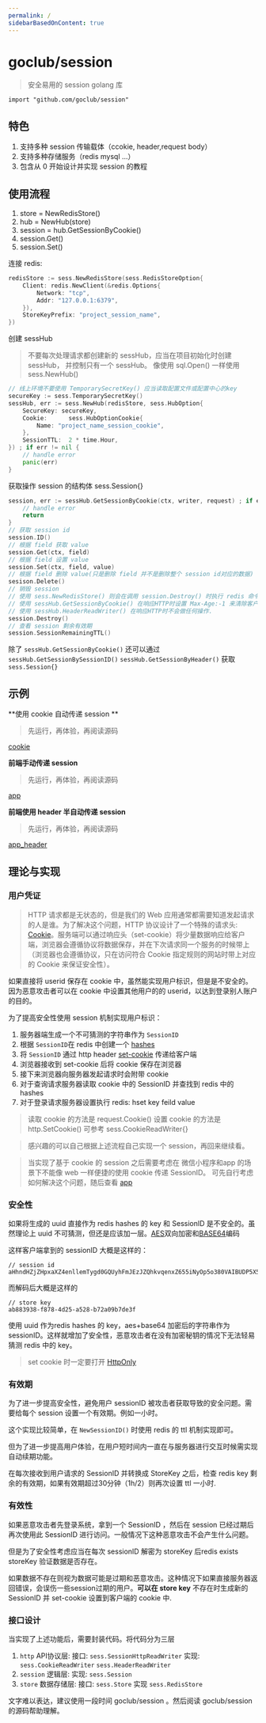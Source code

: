 ```yaml
---
permalink: /
sidebarBasedOnContent: true
---
```


# goclub/session

> 安全易用的 session golang 库

```
import "github.com/goclub/session"
```

## 特色

1. 支持多种 session 传输载体（ccokie, header,request body）
2. 支持多种存储服务（redis  mysql ...）
3. 包含从 0 开始设计并实现 session 的教程

## 使用流程

1. store = NewRedisStore()
2. hub = NewHub(store)
3. session = hub.GetSessionByCookie()
4. session.Get()
5. session.Set()

连接 redis:

```go
redisStore := sess.NewRedisStore(sess.RedisStoreOption{
    Client: redis.NewClient(&redis.Options{
        Network: "tcp",
        Addr: "127.0.0.1:6379",
    }),
    StoreKeyPrefix: "project_session_name",
})
```
创建 sessHub

> 不要每次处理请求都创建新的 sessHub，应当在项目初始化时创建 sessHub， 并控制只有一个 sessHub。
> 像使用 sql.Open() 一样使用 sess.NewHub()

```go
// 线上环境不要使用 TemporarySecretKey() 应当读取配置文件或配置中心的key
secureKey := sess.TemporarySecretKey()
sessHub, err := sess.NewHub(redisStore, sess.HubOption{
    SecureKey: secureKey,
    Cookie:      sess.HubOptionCookie{
        Name: "project_name_session_cookie",
    },
    SessionTTL:  2 * time.Hour,
}) ; if err != nil {
    // handle error
    panic(err)
}
```

获取操作 session 的结构体 sess.Session{}

```go
session, err := sessHub.GetSessionByCookie(ctx, writer, request) ; if err != nil {
    // handle error
    return
}
// 获取 session id
session.ID()
// 根据 field 获取 value 
session.Get(ctx, field)
// 根据 field 设置 value
session.Set(ctx, field, value)
// 根据 field 删除 value(只是删除 field 并不是删除整个 session id对应的数据)
sesison.Delete()
// 销毁 session
// 使用 sess.NewRedisStore() 则会在调用 session.Destroy() 时执行 redis 命令 DEL project_session_name:{uuid}
// 使用 sessHub.GetSessionByCookie() 在响应HTTP时设置 Max-Age:-1 来清除客户端 Cookie
// 使用 sessHub.HeaderReadWriter() 在响应HTTP时不会做任何操作.
session.Destroy()
// 查看 session 剩余有效期
session.SessionRemainingTTL()
```

除了 `sessHub.GetSessionByCookie()` 还可以通过 `sessHub.GetSessionBySessionID()` `sessHub.GetSessionByHeader()` 获取 `sess.Session{}`

## 示例

**使用 cookie 自动传递 session **

> 先运行，再体验，再阅读源码

[cookie](./internal/example/cookie/main.go?embed)

**前端手动传递 session**

> 先运行，再体验，再阅读源码

[app](./internal/example/app/main.go?embed)

**前端使用 header 半自动传递 session**

> 先运行，再体验，再阅读源码

[app_header](./internal/example/app_header/main.go?embed)


## 理论与实现

### 用户凭证

> HTTP 请求都是无状态的，但是我们的 Web 应用通常都需要知道发起请求的人是谁。为了解决这个问题，HTTP 协议设计了一个特殊的请求头: [Cookie](https://zh.wikipedia.org/wiki/Cookie)。服务端可以通过响应头（set-cookie）将少量数据响应给客户端，浏览器会遵循协议将数据保存，并在下次请求同一个服务的时候带上（浏览器也会遵循协议，只在访问符合 Cookie 指定规则的网站时带上对应的 Cookie 来保证安全性）。

如果直接将 userid 保存在 cookie 中，虽然能实现用户标识，但是是不安全的。因为恶意攻击者可以在 cookie 中设置其他用户的的 userid，以达到登录别人账户的目的。

为了提高安全性使用 session 机制实现用户标识：

1. 服务器端生成一个不可猜测的字符串作为 `SessionID`
2. 根据 `SessionID`在 redis 中创建一个 [hashes](http://www.redis.cn/topics/data-types-intro.html#hashes)
3. 将 `SessionID` 通过 http header [set-cookie](https://developer.mozilla.org/zh-CN/docs/Web/HTTP/Cookies#%E5%88%9B%E5%BB%BAcookie) 传递给客户端
4. 浏览器接收到 set-cookie  后将 cookie 保存在浏览器
5. 接下来浏览器向服务器发起请求时会附带 cookie
6. 对于查询请求服务器读取 cookie 中的 SessionID 并查找到 redis 中的 hashes
7. 对于登录请求服务器设置执行 redis: hset key feild value

> 读取 cookie 的方法是 request.Cookie()
> 设置 cookie 的方法是 http.SetCookie()
> 可参考 sess.CookieReadWriter{}

> 感兴趣的可以自己根据上述流程自己实现一个 session，再回来继续看。

> 当实现了基于 cookie 的 session 之后需要考虑在 微信小程序和app 的场景下不能像 web 一样便捷的使用 cookie 传递 SessionID。
> 可先自行考虑如何解决这个问题，随后查看 [app](./internal/example/app/main.go)

### 安全性

如果将生成的 uuid 直接作为 redis hashes 的 key 和 SessionID 是不安全的。虽然理论上 uuid 不可猜测，但还是应该加一层。[AES](https://cn.bing.com/search?q=aes)双向加密和[BASE64](https://cn.bing.com/search?q=BASE64)编码

这样客户端拿到的 sessionID 大概是这样的：

```
// session id
aHhndHZjZHpxaXZ4enllemTygd0GQUyhFmJEzJZQhkvqenxZ655iNyOp5o380VAIBUDP5X5NLCbXOfixdEx8SA==
```

而解码后大概是这样的

```
// store key
ab883938-f878-4d25-a528-b72a09b7de3f
```

使用 uuid 作为redis hashes 的 key，aes+base64 加密后的字符串作为 sessionID。这样就增加了安全性，恶意攻击者在没有加密秘钥的情况下无法轻易猜测 redis 中的 key。

> set cookie 时一定要打开 [HttpOnly](https://cn.bing.com/search?q=httponly)

### 有效期

为了进一步提高安全性，避免用户 sessionID 被攻击者获取导致的安全问题。需要给每个 session 设置一个有效期。例如一小时。

这个实现比较简单，在 `NewSessionID()` 时使用 redis 的 ttl 机制实现即可。

但为了进一步提高用户体验，在用户短时间内一直在与服务器进行交互时候需实现自动续期功能。

在每次接收到用户请求的 SessionID 并转换成 StoreKey 之后，检查 redis key 剩余的有效期，如果有效期超过30分钟（1h/2）则再次设置 ttl 一小时.


### 有效性

如果恶意攻击者先登录系统，拿到一个 SessionID ，然后在 session 已经过期后再次使用此 SessionID 进行访问。一般情况下这种恶意攻击不会产生什么问题。

但是为了安全性考虑应当在每次 sessionID 解密为 storeKey 后redis exists storeKey 验证数据是否存在。

如果数据不存在则视为数据可能是过期和恶意攻击。这种情况下如果直接服务器返回错误，会误伤一些session过期的用户。**可以在 store key** 不存在时生成新的 SessionID 并 set-cookie 设置到客户端的 cookie 中.


### 接口设计

当实现了上述功能后，需要封装代码。将代码分为三层

1. `http` API协议层: 接口: `sess.SessionHttpReadWriter` 实现: `sess.CookieReadWriter` `sess.HeaderReadWriter` 
2. `session` 逻辑层: 实现: `sess.Session`
3. `store` 数据存储层: 接口: `sess.Store` 实现 `sess.RedisStore`

文字难以表达，建议使用一段时间 goclub/session 。然后阅读 goclub/session 的源码帮助理解。

